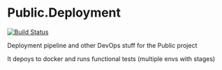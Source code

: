 # Public.Deployment

[![Build Status](https://dev.azure.com/MichaelTrullasGarcia/Public/_apis/build/status%2FPublic%20-%20Deploy?branchName=main)](https://dev.azure.com/MichaelTrullasGarcia/Public/_build/latest?definitionId=4&branchName=main)

Deployment pipeline and other DevOps stuff for the Public project

It depoys to docker and runs functional tests (multiple envs with stages)
